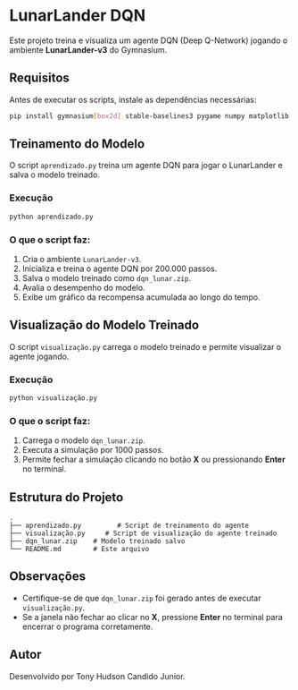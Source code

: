 # LunarLander DQN

Este projeto treina e visualiza um agente DQN (Deep Q-Network) jogando o ambiente **LunarLander-v3** do Gymnasium.

## Requisitos

Antes de executar os scripts, instale as dependências necessárias:

```bash
pip install gymnasium[box2d] stable-baselines3 pygame numpy matplotlib
```

## Treinamento do Modelo

O script `aprendizado.py` treina um agente DQN para jogar o LunarLander e salva o modelo treinado.

### Execução

```bash
python aprendizado.py
```

### O que o script faz:
1. Cria o ambiente `LunarLander-v3`.
2. Inicializa e treina o agente DQN por 200.000 passos.
3. Salva o modelo treinado como `dqn_lunar.zip`.
4. Avalia o desempenho do modelo.
5. Exibe um gráfico da recompensa acumulada ao longo do tempo.

## Visualização do Modelo Treinado

O script `visualização.py` carrega o modelo treinado e permite visualizar o agente jogando.

### Execução

```bash
python visualização.py
```

### O que o script faz:
1. Carrega o modelo `dqn_lunar.zip`.
2. Executa a simulação por 1000 passos.
3. Permite fechar a simulação clicando no botão **X** ou pressionando **Enter** no terminal.

## Estrutura do Projeto

```
.
├── aprendizado.py         # Script de treinamento do agente
├── visualização.py     # Script de visualização do agente treinado
├── dqn_lunar.zip    # Modelo treinado salvo
└── README.md        # Este arquivo
```

## Observações
- Certifique-se de que `dqn_lunar.zip` foi gerado antes de executar `visualização.py`.
- Se a janela não fechar ao clicar no **X**, pressione **Enter** no terminal para encerrar o programa corretamente.

## Autor
Desenvolvido por Tony Hudson Candido Junior.

